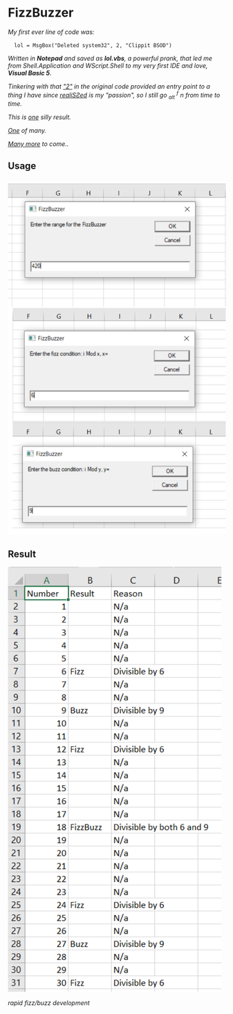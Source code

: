 # FizzBuzzer

_My first ever line of code was:_

      lol = MsgBox("Deleted system32", 2, "Clippit BSOD")
_Written in **Notepad** and saved as **lol.vbs**, a powerful prank, that led me from Shell.Application and WScript.Shell to my very first IDE and love, **Visual Basic 5**_.

_Tinkering with that ["2"](https://learn.microsoft.com/en-us/office/vba/language/reference/user-interface-help/msgbox-constants) in the original code provided an entry point to a thing I have since [realiSƧed](https://www.scribbr.com/us-vs-uk/realise-or-realize/) is my "passion", so I still go <sub>alt</sub> <sup>ƒ</sup> n from time to time._

_This is [one](https://github.com/KayserSoze42/extend.io/blob/main/src/dotNyet/FizzBuzzer/FizzBuzzer.vbs) silly result._

_[One](https://github.com/KayserSoze42/extend.io/blob/main/src/dotNyet/SlinkySearch/VBScript/AnythingSeznamSlinky.vbs) of many._

_[Many more](https://github.com/KayserSoze42/extend.io) to come.._

## Usage

![a](https://github.com/KayserSoze42/ink/blob/main/src/main/java/ink/oxiemoron/lol/extend.io/src/donNyet/FizzBuzzer/a.png?raw=true)

## Result

![b](https://github.com/KayserSoze42/ink/blob/main/src/main/java/ink/oxiemoron/lol/extend.io/src/donNyet/FizzBuzzer/b.png?raw=true)

_rapid fizz/buzz development_
